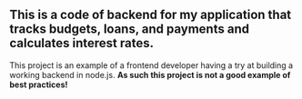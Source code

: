 ## This is a code of backend for my application that tracks budgets, loans, and payments and calculates interest rates.
This project is an example of a frontend developer having a try at building a working backend in node.js. <b>As such this project is not a good example of best practices!<b>
